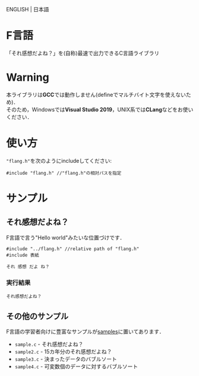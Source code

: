 ENGLISH | 日本語
# F言語
「それ感想だよね？」を(自称)最速で出力できるC言語ライブラリ

# Warning
本ライブラリは**GCC**では動作しません(defineでマルチバイト文字を使えないため)．  
そのため，Windowsでは**Visual Studio 2019**，UNIX系では**CLang**などをお使いください．

# 使い方
`"flang.h"`を次のようにincludeしてください:
```
#include "flang.h" //"flang.h"の相対パスを指定
```

# サンプル
## それ感想だよね？
F言語で言う"Hello world"みたいな位置づけです．
```
#include "../flang.h" //relative path of "flang.h"
#include 表紙

それ 感想 だよ ね？
```
### 実行結果
```
それ感想だよね？
```

## その他のサンプル
F言語の学習者向けに豊富なサンプルが[samples]()に置いてあります．

- `sample.c` - それ感想だよね？
- `sample2.c` - 15カ年分のそれ感想だよね？
- `sample3.c` - 決まったデータのバブルソート
- `sample4.c` - 可変数個のデータに対するバブルソート